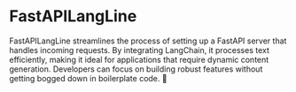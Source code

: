 # FastAPILangLine
FastAPILangLine streamlines the process of setting up a FastAPI server that handles incoming requests. By integrating LangChain, it processes text efficiently, making it ideal for applications that require dynamic content generation. Developers can focus on building robust features without getting bogged down in boilerplate code.  🚀
